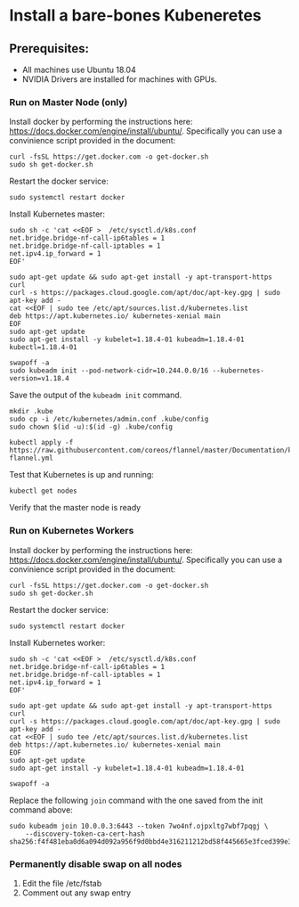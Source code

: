 # Install a bare-bones Kubeneretes

## Prerequisites:

* All machines use Ubuntu 18.04
* NVIDIA Drivers are installed for machines with GPUs.



### Run on Master Node (only)


Install docker by performing the instructions here: https://docs.docker.com/engine/install/ubuntu/. Specifically you can use a convinience script provided in the document:
```
curl -fsSL https://get.docker.com -o get-docker.sh
sudo sh get-docker.sh
```

Restart the docker service:

`sudo systemctl restart docker`


Install Kubernetes master:
```
sudo sh -c 'cat <<EOF >  /etc/sysctl.d/k8s.conf
net.bridge.bridge-nf-call-ip6tables = 1
net.bridge.bridge-nf-call-iptables = 1
net.ipv4.ip_forward = 1
EOF'

sudo apt-get update && sudo apt-get install -y apt-transport-https curl
curl -s https://packages.cloud.google.com/apt/doc/apt-key.gpg | sudo apt-key add -
cat <<EOF | sudo tee /etc/apt/sources.list.d/kubernetes.list
deb https://apt.kubernetes.io/ kubernetes-xenial main
EOF
sudo apt-get update
sudo apt-get install -y kubelet=1.18.4-01 kubeadm=1.18.4-01 kubectl=1.18.4-01

swapoff -a
sudo kubeadm init --pod-network-cidr=10.244.0.0/16 --kubernetes-version=v1.18.4
```

Save the output of the `kubeadm init` command.

```
mkdir .kube
sudo cp -i /etc/kubernetes/admin.conf .kube/config
sudo chown $(id -u):$(id -g) .kube/config

kubectl apply -f https://raw.githubusercontent.com/coreos/flannel/master/Documentation/kube-flannel.yml

```

Test that Kubernetes is up and running:

```
kubectl get nodes
```
Verify that the master node is ready



### Run on Kubernetes Workers


Install docker by performing the instructions here: https://docs.docker.com/engine/install/ubuntu/. Specifically you can use a convinience script provided in the document:
```
curl -fsSL https://get.docker.com -o get-docker.sh
sudo sh get-docker.sh
```

Restart the docker service:

`sudo systemctl restart docker`


Install Kubernetes worker:
```
sudo sh -c 'cat <<EOF >  /etc/sysctl.d/k8s.conf
net.bridge.bridge-nf-call-ip6tables = 1
net.bridge.bridge-nf-call-iptables = 1
net.ipv4.ip_forward = 1
EOF'

sudo apt-get update && sudo apt-get install -y apt-transport-https curl
curl -s https://packages.cloud.google.com/apt/doc/apt-key.gpg | sudo apt-key add -
cat <<EOF | sudo tee /etc/apt/sources.list.d/kubernetes.list
deb https://apt.kubernetes.io/ kubernetes-xenial main
EOF
sudo apt-get update
sudo apt-get install -y kubelet=1.18.4-01 kubeadm=1.18.4-01

swapoff -a
```

Replace the following `join` command with the one saved from the init command above:

```
sudo kubeadm join 10.0.0.3:6443 --token 7wo4nf.ojpxltg7wbf7pqgj \
    --discovery-token-ca-cert-hash sha256:f4f481eba0d6a094d092a956f9d0bbd4e316211212bd58f445665e3fced399e3
```

### Permanently disable swap on all nodes

1. Edit the file /etc/fstab
2. Comment out any swap entry


